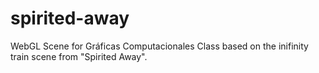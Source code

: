 # spirited-away
WebGL Scene for Gráficas Computacionales Class based on the inifinity train scene from "Spirited Away".

